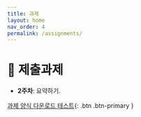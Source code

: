 ```yaml
---
title: 과제
layout: home
nav_order: 4
permalink: /assignments/
---
```


# 📢 제출과제

- **2주차**: 요약하기.

[과제 양식 다운로드 테스트](https://github.com/DeepWrite/2025SPRING/raw/main/templates/test.md){: .btn .btn-primary }

